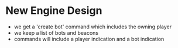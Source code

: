 # New Engine Design

* we get a 'create bot' command which includes the owning player
* we keep a list of bots and beacons
* commands will include a player indication and a bot indication

